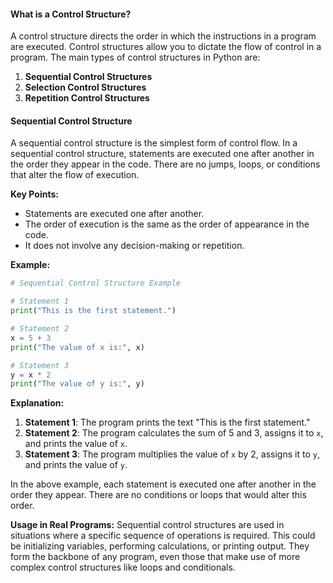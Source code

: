 #### What is a Control Structure?

A control structure directs the order in which the instructions in a program are executed. Control structures allow you to dictate the flow of control in a program. The main types of control structures in Python are:

1. **Sequential Control Structures**
2. **Selection Control Structures**
3. **Repetition Control Structures**

#### Sequential Control Structure

A sequential control structure is the simplest form of control flow. In a sequential control structure, statements are executed one after another in the order they appear in the code. There are no jumps, loops, or conditions that alter the flow of execution.

**Key Points:**

- Statements are executed one after another.
- The order of execution is the same as the order of appearance in the code.
- It does not involve any decision-making or repetition.

**Example:**

```python
# Sequential Control Structure Example

# Statement 1
print("This is the first statement.")

# Statement 2
x = 5 + 3
print("The value of x is:", x)

# Statement 3
y = x * 2
print("The value of y is:", y)
```

**Explanation:**

1. **Statement 1**: The program prints the text "This is the first statement."
2. **Statement 2**: The program calculates the sum of 5 and 3, assigns it to `x`, and prints the value of `x`.
3. **Statement 3**: The program multiplies the value of `x` by 2, assigns it to `y`, and prints the value of `y`.

In the above example, each statement is executed one after another in the order they appear. There are no conditions or loops that would alter this order.

**Usage in Real Programs:**
Sequential control structures are used in situations where a specific sequence of operations is required. This could be initializing variables, performing calculations, or printing output. They form the backbone of any program, even those that make use of more complex control structures like loops and conditionals.
